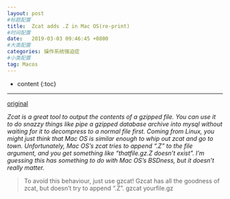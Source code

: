 ```yaml
---
layout: post
#标题配置
title:  Zcat adds .Z in Mac OS(re-print)
#时间配置
date:   2019-03-03 09:46:45 +0800
#大类配置
categories: 操作系统强迫症
#小类配置
tag: Macos
---
```


* content
{:toc}
---

 [original](https://magnatecha.com/zcat-adds-z-in-mac-os/)

 *Zcat is a great tool to output the contents of a gzipped file. You can use it to do snazzy things like pipe a gzipped database archive into mysql without waiting for it to decompress to a normal file first. Coming from Linux, you might just think that Mac OS is similar enough to whip out zcat and go to town. Unfortunately, Mac OS’s zcat tries to append “.Z” to the file argument, and you get something like “thatfile.gz.Z doesn’t exist”. I’m guessing this has something to do with Mac OS’s BSDness, but it doesn’t really matter.*

 > To avoid this behaviour, just use gzcat! Gzcat has all the goodness of zcat, but doesn’t try to append “.Z”.
 > gzcat yourfile.gz
